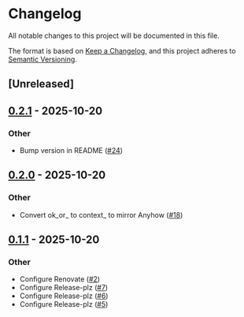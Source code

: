 # Changelog

All notable changes to this project will be documented in this file.

The format is based on [Keep a Changelog](https://keepachangelog.com/en/1.0.0/),
and this project adheres to [Semantic Versioning](https://semver.org/spec/v2.0.0.html).

## [Unreleased]

## [0.2.1](https://github.com/kosolabs/axum-anyhow/compare/v0.2.0...v0.2.1) - 2025-10-20

### Other

- Bump version in README ([#24](https://github.com/kosolabs/axum-anyhow/pull/24))

## [0.2.0](https://github.com/kosolabs/axum-anyhow/compare/v0.1.1...v0.2.0) - 2025-10-20

### Other

- Convert ok_or_ to context_ to mirror Anyhow ([#18](https://github.com/kosolabs/axum-anyhow/pull/18))

## [0.1.1](https://github.com/kosolabs/axum-anyhow/compare/v0.1.0...v0.1.1) - 2025-10-20

### Other

- Configure Renovate ([#2](https://github.com/kosolabs/axum-anyhow/pull/2))
- Configure Release-plz ([#7](https://github.com/kosolabs/axum-anyhow/pull/7))
- Configure Release-plz ([#6](https://github.com/kosolabs/axum-anyhow/pull/6))
- Configure Release-plz ([#5](https://github.com/kosolabs/axum-anyhow/pull/5))
